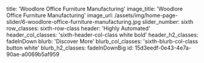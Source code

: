 title: 'Woodlore Office Furniture Manufacturing'
image_title: 'Woodlore Office Furniture Manufacturing'
image_url: /assets/img/home-page-slider/6-woodlore-office-furniture-manufacturing.jpg
slider_number: sixth
row_classes: sixth-row-class
header: 'Highly Automated'
header_col_classes: 'sixth-header-col-class white bold'
header_h2_classes: fadeInDown
blurb: 'Discover More'
blurb_col_classes: 'sixth-blurb-col-class button white'
blurb_h2_classes: fadeInDownBig
id: 15d3eedf-0e43-4e7a-90ae-a0069b5af959
